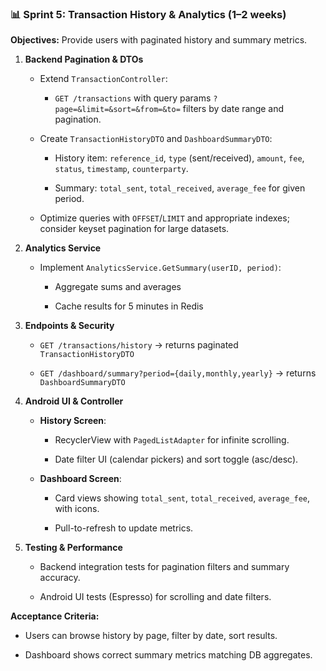 ### 📊 Sprint 5: Transaction History & Analytics (1–2 weeks)

**Objectives:** Provide users with paginated history and summary metrics.

1. **Backend Pagination & DTOs**

    - Extend `TransactionController`:

        - `GET /transactions` with query params `?page=&limit=&sort=&from=&to=` filters by date range and pagination.

    - Create `TransactionHistoryDTO` and `DashboardSummaryDTO`:

        - History item: `reference_id`, `type` (sent/received), `amount`, `fee`, `status`, `timestamp`, `counterparty`.

        - Summary: `total_sent`, `total_received`, `average_fee` for given period.

    - Optimize queries with `OFFSET`/`LIMIT` and appropriate indexes; consider keyset pagination for large datasets.

2. **Analytics Service**

    - Implement `AnalyticsService.GetSummary(userID, period)`:

        - Aggregate sums and averages

        - Cache results for 5 minutes in Redis

3. **Endpoints & Security**

    - `GET /transactions/history` → returns paginated `TransactionHistoryDTO`

    - `GET /dashboard/summary?period={daily,monthly,yearly}` → returns `DashboardSummaryDTO`

4. **Android UI & Controller**

    - **History Screen**:

        - RecyclerView with `PagedListAdapter` for infinite scrolling.

        - Date filter UI (calendar pickers) and sort toggle (asc/desc).

    - **Dashboard Screen**:

        - Card views showing `total_sent`, `total_received`, `average_fee`, with icons.

        - Pull-to-refresh to update metrics.

5. **Testing & Performance**

    - Backend integration tests for pagination filters and summary accuracy.

    - Android UI tests (Espresso) for scrolling and date filters.


**Acceptance Criteria:**

- Users can browse history by page, filter by date, sort results.

- Dashboard shows correct summary metrics matching DB aggregates.

